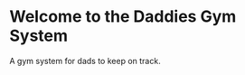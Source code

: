 Welcome to the Daddies Gym System
=========================

A gym system for dads to keep on track.
